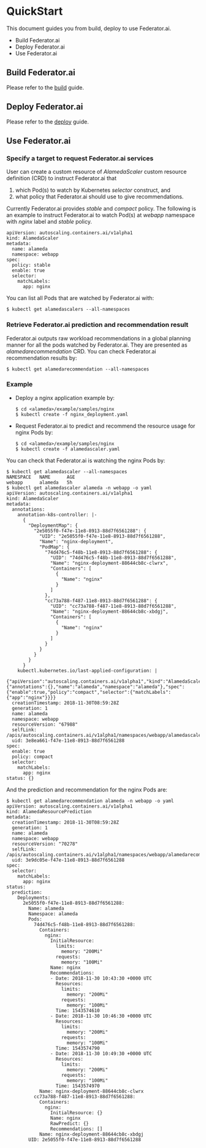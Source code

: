# QuickStart

This document guides you from build, deploy to use Federator.ai.
- Build Federator.ai
- Deploy Federator.ai
- Use Federator.ai 

## Build Federator.ai
Please refer to the [build](./build.md) guide.

## Deploy Federator.ai
Please refer to the [deploy](./deploy.md) guide.

## Use Federator.ai

### Specify a target to request Federator.ai services
User can create a custom resource of *AlamedaScaler* custom resource definition (CRD) to instruct Federator.ai that
1. which Pod(s) to watch by Kubernetes *selector* construct, and
2. what policy that Federator.ai should use to give recommendations.

Currently Federator.ai provides *stable* and *compact* policy. The following is an example to instruct Federator.ai to watch Pod(s) at *webapp* namespace with *nginx* label and *stable* policy.
```
apiVersion: autoscaling.containers.ai/v1alpha1
kind: AlamedaScaler
metadata:
  name: alameda
  namespace: webapp
spec:
  policy: stable
  enable: true
  selector:
    matchLabels:
      app: nginx
```

You can list all Pods that are watched by Federator.ai with:
```
$ kubectl get alamedascalers --all-namespaces
```

### Retrieve Federator.ai prediction and recommendation result
Federator.ai outputs raw workload recommendations in a global planning manner for all the pods watched by Federator.ai.
They are presented as *alamedarecommendation* CRD.
You can check Federator.ai recommendation results by:
```
$ kubectl get alamedarecommendation --all-namespaces
```

### Example

- Deploy a nginx application example by:
    ```
    $ cd <alameda>/example/samples/nginx
    $ kubectl create -f nginx_deployment.yaml
    ```
- Request Federator.ai to predict and recommend the resource usage for nginx Pods by:
    ```
    $ cd <alameda>/example/samples/nginx
    $ kubectl create -f alamedascaler.yaml
    ```
You can check that Federator.ai is watching the nginx Pods by:
```
$ kubectl get alamedascaler --all-namespaces
NAMESPACE   NAME      AGE
webapp      alameda   5h
$ kubectl get alamedascaler alameda -n webapp -o yaml
apiVersion: autoscaling.containers.ai/v1alpha1
kind: AlamedaScaler
metadata:
  annotations:
    annotation-k8s-controller: |-
      {
        "DeploymentMap": {
          "2e5055f0-f47e-11e8-8913-88d7f6561288": {
            "UID": "2e5055f0-f47e-11e8-8913-88d7f6561288",
            "Name": "nginx-deployment",
            "PodMap": {
              "74d476c5-f48b-11e8-8913-88d7f6561288": {
                "UID": "74d476c5-f48b-11e8-8913-88d7f6561288",
                "Name": "nginx-deployment-88644cb8c-clwrx",
                "Containers": [
                  {
                    "Name": "nginx"
                  }
                ]
              },
              "cc73a788-f487-11e8-8913-88d7f6561288": {
                "UID": "cc73a788-f487-11e8-8913-88d7f6561288",
                "Name": "nginx-deployment-88644cb8c-xbdgj",
                "Containers": [
                  {
                    "Name": "nginx"
                  }
                ]
              }
            }
          }
        }
      }
    kubectl.kubernetes.io/last-applied-configuration: |
      {"apiVersion":"autoscaling.containers.ai/v1alpha1","kind":"AlamedaScaler","metadata":{"annotations":{},"name":"alameda","namespace":"alameda"},"spec":{"enable":true,"policy":"compact","selector":{"matchLabels":{"app":"nginx"}}}}
  creationTimestamp: 2018-11-30T08:59:28Z
  generation: 1
  name: alameda
  namespace: webapp
  resourceVersion: "67988"
  selfLink: /apis/autoscaling.containers.ai/v1alpha1/namespaces/webapp/alamedascaler/alameda
  uid: 3e8ea661-f47e-11e8-8913-88d7f6561288
spec:
  enable: true
  policy: compact
  selector:
    matchLabels:
      app: nginx
status: {}
```
And the prediction and recommendation for the nginx Pods are:
```
$ kubectl get alamedarecommendation alameda -n webapp -o yaml
apiVersion: autoscaling.containers.ai/v1alpha1
kind: AlamedaResourcePrediction
metadata:
  creationTimestamp: 2018-11-30T08:59:28Z
  generation: 1
  name: alameda
  namespace: webapp
  resourceVersion: "70278"
  selfLink: /apis/autoscaling.containers.ai/v1alpha1/namespaces/webapp/alamedarecommendation/alameda
  uid: 3e9dc05e-f47e-11e8-8913-88d7f6561288
spec:
  selector:
    matchLabels:
      app: nginx
status:
  prediction:
    Deployments:
      2e5055f0-f47e-11e8-8913-88d7f6561288:
        Name: alameda
        Namespace: alameda
        Pods:
          74d476c5-f48b-11e8-8913-88d7f6561288:
            Containers:
              nginx:
                InitialResource:
                  limits:
                    memory: "200Mi"
                  requests:
                    memory: "100Mi"
                Name: nginx
                Recommendations:
                - Date: 2018-11-30 10:43:30 +0000 UTC
                  Resources:
                    limits:
                      memory: "200Mi"
                    requests:
                      memory: "100Mi"
                  Time: 1543574610
                - Date: 2018-11-30 10:46:30 +0000 UTC
                  Resources:
                    limits:
                      memory: "200Mi"
                    requests:
                      memory: "100Mi"
                  Time: 1543574790
                - Date: 2018-11-30 10:49:30 +0000 UTC
                  Resources:
                    limits:
                      memory: "200Mi"
                    requests:
                      memory: "100Mi"
                  Time: 1543574970
            Name: nginx-deployment-88644cb8c-clwrx
          cc73a788-f487-11e8-8913-88d7f6561288:
            Containers:
              nginx:
                InitialResource: {}
                Name: nginx
                RawPredict: {}
                Recommendations: []
            Name: nginx-deployment-88644cb8c-xbdgj
        UID: 2e5055f0-f47e-11e8-8913-88d7f6561288
```
